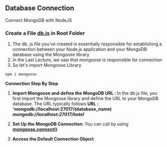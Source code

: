 ## **Database Connection**

Connect MongoDB with NodeJS

### Create a File **<u>db.js</u>** in Root Folder 

1. The db. js file you've created is essentially responsible for establishing a connection between your Node.js application and your MongoDB database using the Mongoose library
2. In the Last Lecture, we saw that mongoose is responsible for connection
3. So let's import Mongoose Library

```
npm i mongoose
```

**Connection Step By Step**

1. <b>Import Mongoose and define the MongoDB URL : </b> In the db.js file, you first import the Mongoose library and define the URL to your MongoDB database. The URL typically follows 
		**URL : 'mongodb://localhost:27017/(database_name)**
		***mongodb://localhost:27017/hotel***

2. <b>Set Up the MongoDB Connection: </b> You can call by using  **<u>mongoose.connect()</u>**
3. <b>Access the Default Connection Object</b>  



